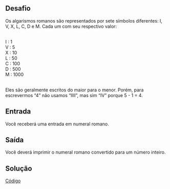 ## Desafio
Os algarismos romanos são representados por sete símbolos diferentes: I, V, X, L, C, D e M. Cada um com seu respectivo valor: <br><br>

I : 1    <br>
V : 5    <br>
X : 10   <br>
L : 50   <br>
C : 100  <br>
D : 500  <br>
M : 1000 <br><br>

Eles são geralmente escritos do maior para o menor. Porém, para escrevermos “4” não usamos “IIII”, mas sim “IV” porque 5 - 1 = 4.

## Entrada
Você receberá uma entrada em numeral romano.
 
## Saída
Você deverá imprimir o numeral romano convertido para um número inteiro. 

## Solução
<a href="https://github.com/wbhard/Kotlin-Experience/blob/main/Kotlin/3.Explorando%20Mapas%2C%20Loops%20e%20Regras%20com%20Kotlin/solucao.kt">Código</a>
